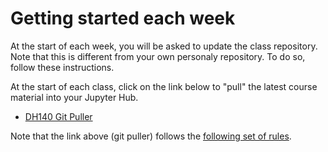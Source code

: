# Getting started each week
At the start of each week, you will be asked to update the class repository. Note that this is different from your own personaly repository. To do so, follow these instructions.

At the start of each class, click on the link below to "pull" the latest course material into your Jupyter Hub.

- [DH140 Git Puller](https://jupyter.idre.ucla.edu/hub/user-redirect/git-pull?repo=https%3A%2F%2Fgithub.com%2Fyohman%2F21W-DH140&urlpath=tree%2F21W-DH140%2F&branch=master)

Note that the link above (git puller) follows the [following set of rules](https://jupyterhub.github.io/nbgitpuller/topic/automatic-merging.html#topic-automatic-merging).
